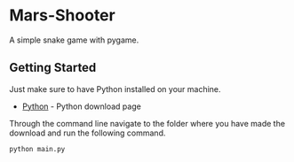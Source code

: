 # Mars-Shooter

A simple snake game with pygame.


## Getting Started


Just make sure to have Python installed on your machine.


* [Python](https://www.python.org/downloads/) - Python download page


Through the command line navigate to the folder where you have made the download and run the following command.


```
python main.py
```
